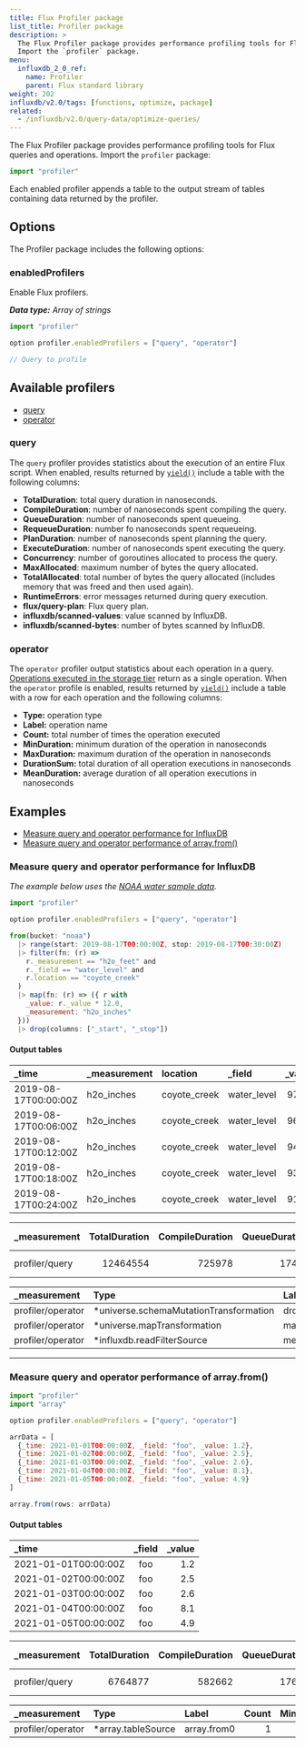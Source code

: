 ```yaml
---
title: Flux Profiler package
list_title: Profiler package
description: >
  The Flux Profiler package provides performance profiling tools for Flux queries and operations.
  Import the `profiler` package.
menu:
  influxdb_2_0_ref:
    name: Profiler
    parent: Flux standard library
weight: 202
influxdb/v2.0/tags: [functions, optimize, package]
related:
  - /influxdb/v2.0/query-data/optimize-queries/
---
```


The Flux Profiler package provides performance profiling tools for Flux queries and operations.
Import the `profiler` package:

```js
import "profiler"
```

Each enabled profiler appends a table to the output stream of tables containing
data returned by the profiler.

## Options
The Profiler package includes the following options:

### enabledProfilers
Enable Flux profilers.

_**Data type:** Array of strings_

```js
import "profiler"

option profiler.enabledProfilers = ["query", "operator"]

// Query to profile
```

## Available profilers
- [query](#query)
- [operator](#operator)

### query
The `query` profiler provides statistics about the execution of an entire Flux script.
When enabled, results returned by [`yield()`](/influxdb/v2.0/reference/flux/stdlib/built-in/outputs/yield/)
include a table with the following columns:

- **TotalDuration**: total query duration in nanoseconds.
- **CompileDuration**: number of nanoseconds spent compiling the query.
- **QueueDuration**: number of nanoseconds spent queueing.
- **RequeueDuration**: number fo nanoseconds spent requeueing.
- **PlanDuration**: number of nanoseconds spent planning the query.
- **ExecuteDuration**: number of nanoseconds spent executing the query.
- **Concurrency**: number of goroutines allocated to process the query.
- **MaxAllocated**: maximum number of bytes the query allocated.
- **TotalAllocated**: total number of bytes the query allocated (includes memory that was freed and then used again).
- **RuntimeErrors**: error messages returned during query execution.
- **flux/query-plan**: Flux query plan.
- **influxdb/scanned-values**: value scanned by InfluxDB.
- **influxdb/scanned-bytes**: number of bytes scanned by InfluxDB.

### operator
The `operator` profiler output statistics about each operation in a query.
[Operations executed in the storage tier](/influxdb/v2.0/query-data/optimize-queries/#start-queries-with-pushdowns)
return as a single operation.
When the `operator` profile is enabled, results returned by [`yield()`](/influxdb/v2.0/reference/flux/stdlib/built-in/outputs/yield/)
include a table with a row for each operation and the following columns:

- **Type:** operation type
- **Label:** operation name
- **Count:** total number of times the operation executed
- **MinDuration:** minimum duration of the operation in nanoseconds
- **MaxDuration:** maximum duration of the operation in nanoseconds
- **DurationSum:** total duration of all operation executions in nanoseconds
- **MeanDuration:** average duration of all operation executions in nanoseconds

## Examples

- [Measure query and operator performance for InfluxDB](#measure-query-and-operator-performance-for-influxdb)
- [Measure query and operator performance of array.from()](#measure-query-and-operator-performance-of-arrayfrom)

### Measure query and operator performance for InfluxDB

_The example below uses the [ NOAA water sample data](/influxdb/v2.0/reference/sample-data/#noaa-water-sample-data)._

```js
import "profiler"

option profiler.enabledProfilers = ["query", "operator"]

from(bucket: "noaa")
  |> range(start: 2019-08-17T00:00:00Z, stop: 2019-08-17T00:30:00Z)
  |> filter(fn: (r) =>
    r._measurement == "h2o_feet" and
    r._field == "water_level" and
    r.location == "coyote_creek"
  )
  |> map(fn: (r) => ({ r with
    _value: r._value * 12.0,
    _measurement: "h2o_inches"
  }))
  |> drop(columns: ["_start", "_stop"])
```

#### Output tables

| _time                | _measurement | location     | _field      | _value |
|:-----                |:------------ |:--------     |:------      | ------:|
| 2019-08-17T00:00:00Z | h2o_inches   | coyote_creek | water_level | 97.44  |
| 2019-08-17T00:06:00Z | h2o_inches   | coyote_creek | water_level | 96.06  |
| 2019-08-17T00:12:00Z | h2o_inches   | coyote_creek | water_level | 94.64  |
| 2019-08-17T00:18:00Z | h2o_inches   | coyote_creek | water_level | 93.14  |
| 2019-08-17T00:24:00Z | h2o_inches   | coyote_creek | water_level | 91.62  |

| _measurement   | TotalDuration | CompileDuration | QueueDuration | PlanDuration | RequeueDuration | ExecuteDuration | Concurrency | MaxAllocated | TotalAllocated | RuntimeErrors | flux/query-plan | influxdb/scanned-values | influxdb/scanned-bytes |
|:------------   | -------------:| ---------------:| -------------:| ------------:| ---------------:| ---------------:| -----------:| ------------:| --------------:| -------------:|:--------------- | -----------------------:| ----------------------:|
| profiler/query | 12464554      | 725978          | 17446         | 0            | 0               | 11706028        | 0           | 1728         | 0              |               | "digraph {...}" | 0                       | 0                      |

| _measurement      | Type                                   | Label                     | Count | MinDuration | MaxDuration | DurationSum | MeanDuration |
|:------------      |:----                                   |:-----                     | -----:| -----------:| -----------:| -----------:| ------------:|
| profiler/operator | *universe.schemaMutationTransformation | drop4                     | 1     | 14145       | 14145       | 14145       | 14145        |
| profiler/operator | *universe.mapTransformation            | map3                      | 1     | 250831      | 250831      | 250831      | 250831       |
| profiler/operator | *influxdb.readFilterSource             | merged_ReadRange5_filter2 | 1     | 529282      | 529282      | 529282      | 529282       |

---

### Measure query and operator performance of array.from()
```js
import "profiler"
import "array"

option profiler.enabledProfilers = ["query", "operator"]

arrData = [
  {_time: 2021-01-01T00:00:00Z, _field: "foo", _value: 1.2},
  {_time: 2021-01-02T00:00:00Z, _field: "foo", _value: 2.5},
  {_time: 2021-01-03T00:00:00Z, _field: "foo", _value: 2.6},
  {_time: 2021-01-04T00:00:00Z, _field: "foo", _value: 8.1},
  {_time: 2021-01-05T00:00:00Z, _field: "foo", _value: 4.9}
]

array.from(rows: arrData)
```

#### Output tables

| _time                | _field | _value |
|:-----                |:------:| ------:|
| 2021-01-01T00:00:00Z | foo    | 1.2    |
| 2021-01-02T00:00:00Z | foo    | 2.5    |
| 2021-01-03T00:00:00Z | foo    | 2.6    |
| 2021-01-04T00:00:00Z | foo    | 8.1    |
| 2021-01-05T00:00:00Z | foo    | 4.9    |

| _measurement   | TotalDuration | CompileDuration | QueueDuration | PlanDuration | RequeueDuration | ExecuteDuration | Concurrency | MaxAllocated | TotalAllocated | RuntimeErrors | flux/query-plan                                                        |
| ------------   | -------------:| ---------------:| -------------:| ------------:| ---------------:| ---------------:| -----------:| ------------:| --------------:| -------------:| ---------------:                                                       |
| profiler/query | 6764877       | 582662          | 17621         | 0            | 0               | 6136434         | 0           | 832          | 0              |               | "digraph {...}" |

| _measurement      | Type               | Label       | Count | MinDuration | MaxDuration | DurationSum | MeanDuration |
|:------------      |:----               |:-----       | -----:| -----------:| -----------:| -----------:| ------------ |
| profiler/operator | *array.tableSource | array.from0 | 1     | 56361       | 56361       | 56361       | 56361        |
